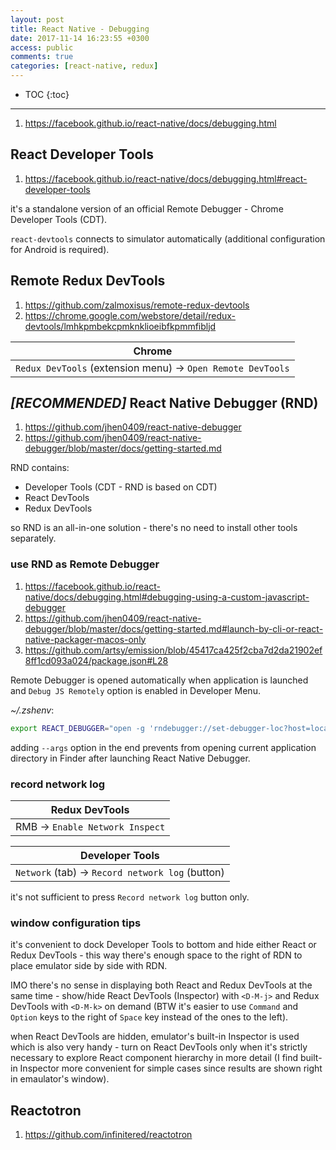 ```yaml
---
layout: post
title: React Native - Debugging
date: 2017-11-14 16:23:55 +0300
access: public
comments: true
categories: [react-native, redux]
---
```


<!-- @format -->

<!-- more -->

<!-- prettier-ignore -->
* TOC
{:toc}
<hr>

1. <https://facebook.github.io/react-native/docs/debugging.html>

## React Developer Tools

1. <https://facebook.github.io/react-native/docs/debugging.html#react-developer-tools>

it's a standalone version of an official Remote Debugger - Chrome Developer
Tools (CDT).

`react-devtools` connects to simulator automatically (additional configuration
for Android is required).

## Remote Redux DevTools

1. <https://github.com/zalmoxisus/remote-redux-devtools>
2. <https://chrome.google.com/webstore/detail/redux-devtools/lmhkpmbekcpmknklioeibfkpmmfibljd>

| Chrome                                                     |
| ---------------------------------------------------------- |
| `Redux DevTools` (extension menu) → `Open Remote DevTools` |

## _[RECOMMENDED]_ React Native Debugger (RND)

1. <https://github.com/jhen0409/react-native-debugger>
2. <https://github.com/jhen0409/react-native-debugger/blob/master/docs/getting-started.md>

RND contains:

- Developer Tools (CDT - RND is based on CDT)
- React DevTools
- Redux DevTools

so RND is an all-in-one solution - there's no need to install other tools
separately.

### use RND as Remote Debugger

1. <https://facebook.github.io/react-native/docs/debugging.html#debugging-using-a-custom-javascript-debugger>
2. <https://github.com/jhen0409/react-native-debugger/blob/master/docs/getting-started.md#launch-by-cli-or-react-native-packager-macos-only>
3. <https://github.com/artsy/emission/blob/45417ca425f2cba7d2da21902ef8ff1cd093a024/package.json#L28>

Remote Debugger is opened automatically when application is launched and
`Debug JS Remotely` option is enabled in Developer Menu.

_~/.zshenv_:

```zsh
export REACT_DEBUGGER="open -g 'rndebugger://set-debugger-loc?host=localhost&port=8081' --args"
```

adding `--args` option in the end prevents from opening current application
directory in Finder after launching React Native Debugger.

### record network log

| Redux DevTools                 |
| ------------------------------ |
| RMB → `Enable Network Inspect` |

| Developer Tools                                 |
| ----------------------------------------------- |
| `Network` (tab) → `Record network log` (button) |

it's not sufficient to press `Record network log` button only.

### window configuration tips

it's convenient to dock Developer Tools to bottom and hide either React or Redux
DevTools - this way there's enough space to the right of RDN to place emulator
side by side with RDN.

IMO there's no sense in displaying both React and Redux DevTools at the same
time - show/hide React DevTools (Inspector) with `<D-M-j>` and Redux DevTools
with `<D-M-k>` on demand (BTW it's easier to use `Command` and `Option` keys to
the right of `Space` key instead of the ones to the left).

when React DevTools are hidden, emulator's built-in Inspector is used which is
also very handy - turn on React DevTools only when it's strictly necessary to
explore React component hierarchy in more detail (I find built-in Inspector more
convenient for simple cases since results are shown right in emaulator's
window).

## Reactotron

1. <https://github.com/infinitered/reactotron>
